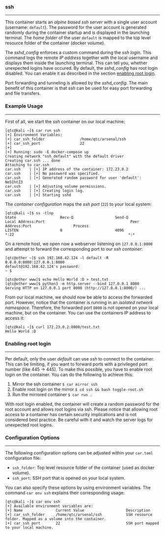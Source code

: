 ### ssh

----

This container starts an *alpine based ssh server* with a single user account (username: ``default``). 
The password for the user account is generated randomly during the container startup and is displayed
in the launching terminal. The *home folder* of the user ``default`` is mapped to the top level resource
folder of the container (docker volume).

The *sshd_config* enforces a custom command during the *ssh login*. This command logs the remote *IP address*
together with the local username and displays them inside the launching terminal. This can tell you, whether
unexpected logins have occured. By default, the *sshd_config* has root login disabled. You can enable
it as described in the section [enabling root login](#enabling-root-login).

Port forwarding and tunneling is allowed by the *sshd_config*. The main benefit of this container is that
*ssh* can be used for easy port forwarding and file transfers.


### Example Usage

----

First of all, we start the *ssh* container on our local machine:

```console
[qtc@kali ~]$ car run ssh
[+] Environment Variables:
[+]	car_ssh_folder                /home/qtc/arsenal/ssh
[+]	car_ssh_port                  22
[+] 
[+] Running: sudo -E docker-compose up
Creating network "ssh_default" with the default driver
Creating car.ssh ... done
Attaching to car.ssh
car.ssh    | [+] IP address of the container: 172.23.0.2
car.ssh    | [+] No password was specified.
car.ssh    | [+] Generated random password for user 'default': Ne5IhtZ3
car.ssh    | [+] Adjusting volume permissions.
car.ssh    | [+] Creating login log.
car.ssh    | [+] Starting sshd
```

The *container configuration* maps the *ssh port* (``22``) to your local system:

```console
[qtc@kali ~]$ ss -tlnp
State                    Recv-Q                   Send-Q                                     Local Address:Port                                       Peer Address:Port                   Process                   
LISTEN                   0                        4096                                                   *:22                                                    *:*  
```

On a remote host, we open now a webserver listening on ``127.0.0.1:8000`` and attempt to forward
the corresponding port to our *ssh container*:

```console
[qtc@other ~]$ ssh 192.168.42.124 -l default -R 0.0.0.0:8000:127.0.0.1:8000
default@192.168.42.124's password:
~ $

[qtc@other www]$ echo Hello World :D > test.txt
[qtc@other www]$ python3 -m http.server --bind 127.0.0.1 8000
Serving HTTP on 127.0.0.1 port 8000 (http://127.0.0.1:8000/) ...
```

From our local machine, we should now be able to access the forwarded port. However, notice that
the container is running in an *isolated network namespace*. Therefore, the forwarded port ``8000``
is not opened on your local machine, but on the container. You can use the containers IP address
to access it:

```console
[qtc@kali ~]$ curl 172.23.0.2:8000/test.txt
Hello World :D
```


### Enabling root login

----

Per default, only the user *default* can use *ssh* to connect to the container. This can be limiting, if you want to
forward ports with a privileged port number (like 445 -> 445). To make this possible, you have to enable
root login on the container. You can do the following to achieve this:

1. Mirror the ssh container ``$ car mirror ssh``
2. Enable root login on the mirror ``$ cd ssh && bash toggle-root.sh``
3. Run the mirrored container ``$ car run .``

With root login enabled, the container will create a random password for the root account and allows root
logins via ssh. Please notice that allowing root access to a container has certain security implications
and is not considered best practice. Be careful with it and watch the server logs for unexpected root logins.


### Configuration Options

----

The following configuration options can be adjusted within your ``car.toml`` configuration file:

* ``ssh_folder``: Top level resource folder of the container (used as docker volume).
* ``ssh_port``: SSH port that is opened on your local system.

You can also specify these options by using environment variables. The command ``car env ssh`` explains their corresponding usage:

```console
[qtc@kali ~]$ car env ssh
[+] Available environment variables are:
[+] Name               Current Value                   Description
[+] car_ssh_folder     /home/qtc/arsenal/ssh           SSH resource folder. Mapped as a volume into the container.
[+] car_ssh_port       22                              SSH port mapped to your local machine.
```
